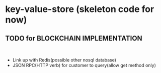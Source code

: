# key-value-store (skeleton code for now)

## TODO for BLOCKCHAIN IMPLEMENTATION
</br>
<ul>
  <li> Link up with Redis(possible other nosql database)</li>
  <li> JSON RPC(HTTP verb) for customer to query(allow get method only)</li>
</ul>

